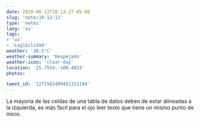 ```yaml
---
date: 2020-06-12T18:13:27-05:00
slug: 'note/18-13-12'
type: 'notes'
lang: 'es'
tags:
- 'ux'
- 'Legibilidad'
weather: '28.5°C'
weather-summary: 'Despejado'
weather-icon: 'clear-day'
location: '25.7554,-100.4023'
photos:

tweet_id: '1271581409451311104'
---
```

La mayoría de las celdas de una tabla de datos deben de estar alineadas a la izquierda, es más fácil para el ojo leer texto que tiene un mismo punto de inicio.  